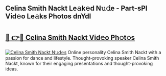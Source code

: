 ## Celina Smith Nackt Le𝚊k𝚎d N𝚞𝚍e - Part-sPl Vid𝚎o Le𝚊ks Photos dnYdl

# <h2><a href="http://fb2rvqy.evod.top/?m=Celina+Smith+Nackt">🔗 👉🔴 Celina Smith Nackt Vid𝚎o Ph𝚘t𝚘s</a></h2>

[![Celina Smith Nackt N𝚞d𝚎s](https://i.imgur.com/8V9OHl7.gif)](http://fb2rvqy.evod.top/?m=Celina+Smith+Nackt)
Online personality Celina Smith Nackt with a passion for dance and lifestyle. Thought-provoking speaker Celina Smith Nackt, known for their engaging presentations and thought-provoking ideas. 
